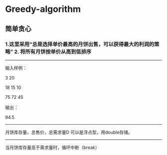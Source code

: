 # Greedy-algorithm
## 简单贪心
### 1.这里采用“总是选择单价最高的月饼出售，可以获得最大的利润的策略” 2. 将所有月饼按单价从高到低排序
***
输入样例：  

3 20  

18 15 10  

75 72 45  

输出：  

94.5
***
月饼库存量，总售价，总需求量D 可以是浮点型，用double存储。
***
当月饼库存量高于需求量时，循环中断（break）
